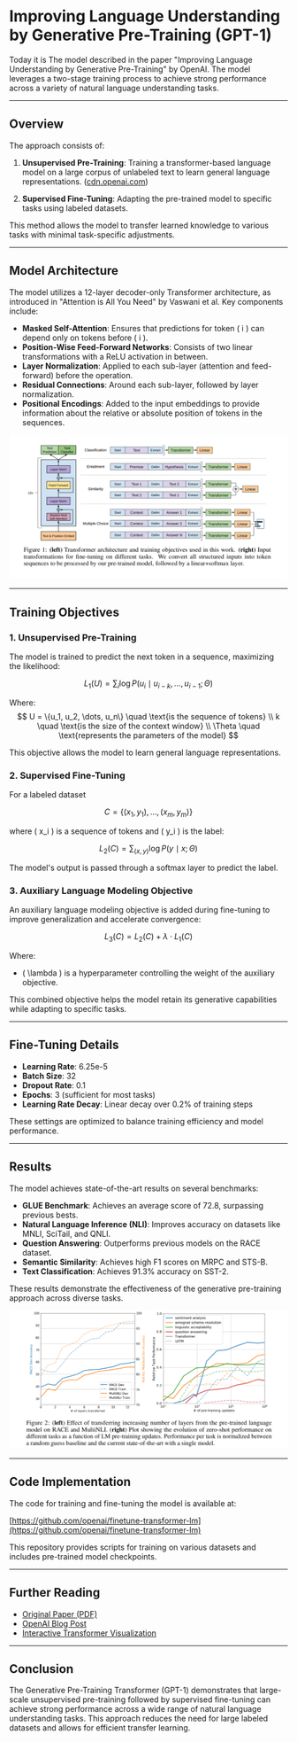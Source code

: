 # Improving Language Understanding by Generative Pre-Training (GPT-1)

Today it is The model described in the paper "Improving Language Understanding by Generative Pre-Training" by OpenAI. The model leverages a two-stage training process to achieve strong performance across a variety of natural language understanding tasks.

---

## Overview

The approach consists of:

1. **Unsupervised Pre-Training**: Training a transformer-based language model on a large corpus of unlabeled text to learn general language representations. ([cdn.openai.com](https://cdn.openai.com/research-covers/language-unsupervised/language_understanding_paper.pdf))

2. **Supervised Fine-Tuning**: Adapting the pre-trained model to specific tasks using labeled datasets.

This method allows the model to transfer learned knowledge to various tasks with minimal task-specific adjustments.

---

## Model Architecture

The model utilizes a 12-layer decoder-only Transformer architecture, as introduced in "Attention is All You Need" by Vaswani et al. Key components include:

- **Masked Self-Attention**: Ensures that predictions for token \( i \) can depend only on tokens before \( i \).
- **Position-Wise Feed-Forward Networks**: Consists of two linear transformations with a ReLU activation in between.
- **Layer Normalization**: Applied to each sub-layer (attention and feed-forward) before the operation.
- **Residual Connections**: Around each sub-layer, followed by layer normalization.
- **Positional Encodings**: Added to the input embeddings to provide information about the relative or absolute position of tokens in the sequences.


![image of structure](arch.png)

---

## Training Objectives

### 1. Unsupervised Pre-Training

The model is trained to predict the next token in a sequence, maximizing the likelihood:

$$
L_1(U) = \sum_{i} \log P(u_i \mid u_{i-k}, \dots, u_{i-1}; \Theta)
$$

Where:  
$$
U = \{u_1, u_2, \dots, u_n\} \quad \text{is the sequence of tokens} \\
k \quad \text{is the size of the context window} \\
\Theta \quad \text{represents the parameters of the model}
$$


This objective allows the model to learn general language representations.

### 2. Supervised Fine-Tuning

For a labeled dataset 

$$
C = \{(x_1, y_1), \dots, (x_m, y_m)\}
$$

where \( x_i \) is a sequence of tokens and \( y_i \) is the label:

$$
L_2(C) = \sum_{(x, y)} \log P(y \mid x; \Theta)
$$

The model's output is passed through a softmax layer to predict the label.

### 3. Auxiliary Language Modeling Objective

An auxiliary language modeling objective is added during fine-tuning to improve generalization and accelerate convergence:

$$
L_3(C) = L_2(C) + \lambda \cdot L_1(C)
$$

Where:
- \( \lambda \) is a hyperparameter controlling the weight of the auxiliary objective.

This combined objective helps the model retain its generative capabilities while adapting to specific tasks.


---

## Fine-Tuning Details

- **Learning Rate**: 6.25e-5  
- **Batch Size**: 32  
- **Dropout Rate**: 0.1  
- **Epochs**: 3 (sufficient for most tasks)  
- **Learning Rate Decay**: Linear decay over 0.2% of training steps  

These settings are optimized to balance training efficiency and model performance.

---

## Results

The model achieves state-of-the-art results on several benchmarks:

- **GLUE Benchmark**: Achieves an average score of 72.8, surpassing previous bests.  
- **Natural Language Inference (NLI)**: Improves accuracy on datasets like MNLI, SciTail, and QNLI.  
- **Question Answering**: Outperforms previous models on the RACE dataset.  
- **Semantic Similarity**: Achieves high F1 scores on MRPC and STS-B.  
- **Text Classification**: Achieves 91.3% accuracy on SST-2.  

These results demonstrate the effectiveness of the generative pre-training approach across diverse tasks.

![res](res.png)

---

## Code Implementation

The code for training and fine-tuning the model is available at:

[https://github.com/openai/finetune-transformer-lm](https://github.com/openai/finetune-transformer-lm)

This repository provides scripts for training on various datasets and includes pre-trained model checkpoints.

---

## Further Reading

- [Original Paper (PDF)](https://cdn.openai.com/research-covers/language-unsupervised/language_understanding_paper.pdf)  
- [OpenAI Blog Post](https://openai.com/index/language-unsupervised/)  
- [Interactive Transformer Visualization](https://poloclub.github.io/transformer-explainer/)

---

## Conclusion

The Generative Pre-Training Transformer (GPT-1) demonstrates that large-scale unsupervised pre-training followed by supervised fine-tuning can achieve strong performance across a wide range of natural language understanding tasks. This approach reduces the need for large labeled datasets and allows for efficient transfer learning.
